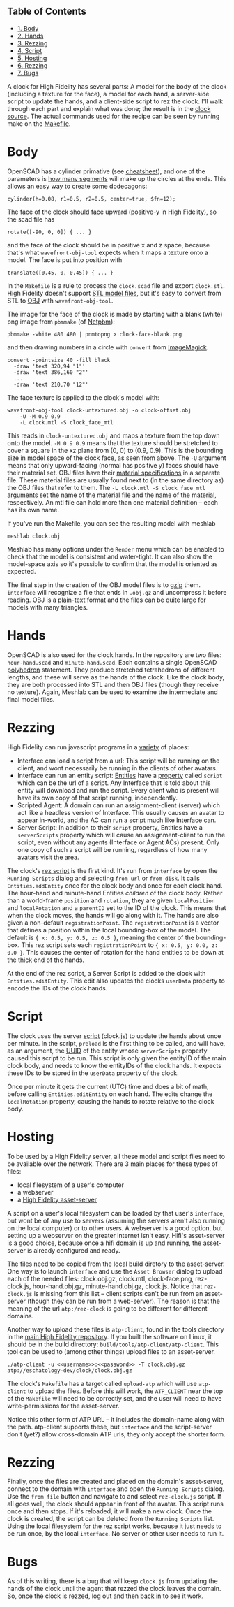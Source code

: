 <div id="table-of-contents">
<h2>Table of Contents</h2>
<div id="text-table-of-contents">
<ul>
<li><a href="#sec-1">1. Body</a></li>
<li><a href="#sec-2">2. Hands</a></li>
<li><a href="#sec-3">3. Rezzing</a></li>
<li><a href="#sec-4">4. Script</a></li>
<li><a href="#sec-5">5. Hosting</a></li>
<li><a href="#sec-6">6. Rezzing</a></li>
<li><a href="#sec-7">7. Bugs</a></li>
</ul>
</div>
</div>

A clock for High Fidelity has several parts: A model for the body of
the clock (including a texture for the face), a model for each hand, a
server-side script to update the hands, and a client-side script to
rez the clock.  I'll walk through each part and explain what was done;
the result is in the [clock source](https://github.com/sethalves/hifi-content/tree/master/clock).  The actual commands used for the
recipe can be seen by running make on the [Makefile](https://github.com/sethalves/hifi-content/blob/master/clock/Makefile).

# Body<a id="sec-1" name="sec-1"></a>

OpenSCAD has a cylinder primative (see [cheatsheet](http://www.openscad.org/cheatsheet/)), and one of the
parameters is [how many segments](https://en.wikibooks.org/wiki/OpenSCAD_User_Manual/Other_Language_Features#.24fa.2C_.24fs_and_.24fn) will make up the circles at the ends.
This allows an easy way to create some dodecagons:

    cylinder(h=0.08, r1=0.5, r2=0.5, center=true, $fn=12);

The face of the clock should face upward (positive-y in High Fidelity), so the scad file has

    rotate([-90, 0, 0]) { ... }

and the face of the clock should be in positive x and z space, because
that's what `wavefront-obj-tool` expects when it maps a texture onto a
model.  The face is put into position with

    translate([0.45, 0, 0.45]) { ... }

In the `Makefile` is a rule to process the `clock.scad` file and
export `clock.stl`.  High Fidelity doesn't support [STL model files](https://en.wikipedia.org/wiki/STL_(file_format)),
but it's easy to convert from STL to [OBJ](https://en.wikipedia.org/wiki/Wavefront_.obj_file) with `wavefront-obj-tool`.

The image for the face of the clock is made by starting with a blank
(white) png image from `pbmmake` (of [Netpbm](http://netpbm.sourceforge.net/)):

    pbmmake -white 480 480 | pnmtopng > clock-face-blank.png

and then drawing numbers in a circle with `convert` from [ImageMagick](https://www.imagemagick.org/script/convert.php).

    convert -pointsize 40 -fill black
      -draw 'text 320,94 "1"'
      -draw 'text 386,160 "2"'
      ...
      -draw 'text 210,70 "12"'

The face texture is applied to the clock's model with:

    wavefront-obj-tool clock-untextured.obj -o clock-offset.obj
        -U -M 0.9 0.9
        -L clock.mtl -S clock_face_mtl

This reads in `clock-untextured.obj` and maps a texture from the top
down onto the model.  `-M 0.9 0.9` means that the texture should be
stretched to cover a square in the xz plane from (0, 0) to (0.9, 0.9).
This is the bounding size in model space of the clock face, as seen
from above.  The `-U` argument means that only upward-facing (normal
has positive y) faces should have their material set.  OBJ files have
their [material specifications](https://en.wikipedia.org/wiki/Wavefront_.obj_file#Referencing_materials) in a separate file.  These material
files are usually found next to (in the same directory as) the OBJ
files that refer to them.  The `-L clock.mtl -S clock_face_mtl`
arguments set the name of the material file and the name of the
material, respectively.  An mtl file can hold more than one material
definition &#x2013; each has its own name.

If you've run the Makefile, you can see the resulting model with
meshlab

    meshlab clock.obj

Meshlab has many options under the `Render` menu which can be enabled
to check that the model is consistent and water-tight.  It can also
show the model-space axis so it's possible to confirm that the model
is oriented as expected.

The final step in the creation of the OBJ model files is to [gzip](https://www.gnu.org/software/gzip/manual/) them.
`interface` will recognize a file that ends in `.obj.gz` and
uncompress it before reading.  OBJ is a plain-text format and
the files can be quite large for models with many triangles.

# Hands<a id="sec-2" name="sec-2"></a>

OpenSCAD is also used for the clock hands. In the repository
are two files: `hour-hand.scad` and `minute-hand.scad`.  Each contains
a single OpenSCAD [polyhedron](https://en.wikibooks.org/wiki/OpenSCAD_User_Manual/Primitive_Solids#polyhedron) statement.  They produce stretched tetrahedrons
of different lengths, and these will serve as the hands of the clock.  Like
the clock body, they are both processed into STL and then OBJ files (though
they receive no texture).  Again, Meshlab can be used to examine the
intermediate and final model files.

# Rezzing<a id="sec-3" name="sec-3"></a>

High Fidelity can run javascript programs in a [variety](https://wiki.highfidelity.com/wiki/Script_Types_Overview) of places:
-   Interface can load a script from a url: This script will be
    running on the client, and wont necessarily be running in the
    clients of other avatars.
-   Interface can run an entity script: [Entities](https://wiki.highfidelity.com/wiki/Entity) have a [property](https://wiki.highfidelity.com/wiki/EntityItemProperties)
    called `script` which can be the url of a script. Any Interface
    that is told about this entity will download and run the script.
    Every client who is present will have its own copy of that script
    running, independently.
-   Scripted Agent: A domain can run an assignment-client (server)
    which act like a headless version of Interface. This usually
    causes an avatar to appear in-world, and the AC can run a script
    much like Interface can.
-   Server Script: In addition to their `script` property, Entities
    have a `serverScripts` property which will cause an
    assignment-client to run the script, even without any agents
    (Interface or Agent ACs) present.  Only one copy of such a script
    will be running, regardless of how many avatars visit the area.

The clock's [rez script](https://github.com/sethalves/hifi-content/blob/master/clock/rez-clock.js) is the first kind.  It's run from `interface`
by open the `Running Scripts` dialog and selecting `from url` or `from
disk`.  It calls `Entities.addEntity` once for the clock body and once
for each clock hand.  The hour-hand and minute-hand Entities
*children* of the clock body.  Rather than a world-frame `position`
and `rotation`, they are given `localPosition` and `localRotation` and
a `parentID` set to the ID of the clock.  This means that when the
clock moves, the hands will go along with it.  The hands are also
given a non-default `registrationPoint`.  The `registrationPoint` is a
vector that defines a position within the local bounding-box of the
model.  The default is `{ x: 0.5, y: 0.5, z: 0.5 }`, meaning the
center of the bounding-box.  This rez script sets each
`registrationPoint` to `{ x: 0.5, y: 0.0, z: 0.0 }`.  This causes the
center of rotation for the hand entities to be down at the thick end
of the hands.

At the end of the rez script, a Server Script is added to the clock
with `Entities.editEntity`.  This edit also updates the clocks
`userData` property to encode the IDs of the clock hands.

# Script<a id="sec-4" name="sec-4"></a>

The clock uses the server [script](https://github.com/sethalves/hifi-content/blob/master/clock/clock.js) (clock.js) to update the hands about
once per minute.  In the script, `preload` is the first thing to be
called, and will have, as an argument, the [UUID](https://en.wikipedia.org/wiki/Universally_unique_identifier) of the entity whose
`serverScripts` property caused this script to be run.  This script is
only given the entityID of the main clock body, and needs to know the
entityIDs of the clock hands.  It expects these IDs to be stored in
the `userData` property of the clock.

Once per minute it gets the current (UTC) time and does a bit of math,
before calling `Entities.editEntity` on each hand.  The edits change
the `localRotation` property, causing the hands to rotate relative to
the clock body.

# Hosting<a id="sec-5" name="sec-5"></a>

To be used by a High Fidelity server, all these model and script files need to be
available over the network.  There are 3 main places for these types of files:
-   local filesystem of a user's computer
-   a webserver
-   a [High Fidelity asset-server](https://wiki.highfidelity.com/wiki/Asset_Server_(ATP))

A script on a user's local filesystem can be loaded by that user's
`interface`, but wont be of any use to servers (assuming the servers
aren't also running on the local computer) or to other users.  A
webserver is a good option, but setting up a webserver on the greater
internet isn't easy.  Hifi's asset-server is a good choice, because
once a hifi domain is up and running, the asset-server is already
configured and ready.

The files need to be copied from the local build diretory to the
asset-server.  One way is to launch `interface` and use the `Asset
Browser` dialog to upload each of the needed files: clock.obj.gz,
clock.mtl, clock-face.png, rez-clock.js, hour-hand.obj.gz,
minute-hand.obj.gz, clock.js.  Notice that `rez-clock.js` is missing
from this list &#x2013; client scripts can't be run from an asset-server
(though they can be run from a web-server).  The reason is that
the meaning of the url `atp:/rez-clock` is going to be different
for different domains.

Another way to upload these files is `atp-client`, found in
the tools directory in the [main High Fidelity repository](https://github.com/highfidelity/hifi).  If you
built the software on Linux, it should be in the build directory:
`build/tools/atp-client/atp-client`.  This tool can be used to (among
other things) upload files to an asset-server.

    ./atp-client -u <<username>>:<<password>> -T clock.obj.gz atp://eschatology-dev/clock/clock.obj.gz

The clock's `Makefile` has a target called `upload-atp` which will use
`atp-client` to upload the files.  Before this will work, the
`ATP_CLIENT` near the top of the `Makefile` will need to be correctly
set, and the user will need to have write-permissions for the
asset-server.

Notice this other form of ATP URL &#x2013; it includes the domain-name along
with the path.  atp-client supports these, but `interface` and the
script-server don't (yet?) allow cross-domain ATP urls, they only
accept the shorter form.

# Rezzing<a id="sec-6" name="sec-6"></a>

Finally, once the files are created and placed on the domain's
asset-server, connect to the domain with `interface` and open the
`Running Scripts` dialog.  Use the `from file` button and navigate to
and select `rez-clock.js` script.  If all goes well, the clock should
appear in front of the avatar.  This script runs once and then stops.
If it's reloaded, it will make a new clock.  Once the clock is
created, the script can be deleted from the `Running Scripts` list.
Using the local filesystem for the rez script works, because it
just needs to be run once, by the local `interface`.  No server
or other user needs to run it.

# Bugs<a id="sec-7" name="sec-7"></a>

As of this writing, there is a bug that will keep `clock.js` from
updating the hands of the clock until the agent that rezzed the
clock leaves the domain.  So, once the clock is rezzed, log out and
then back in to see it work.
